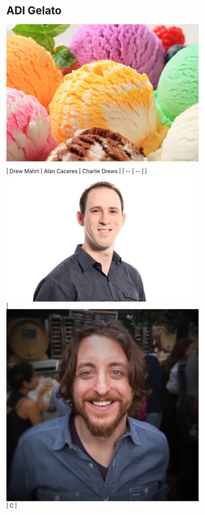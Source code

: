 
# ADI Gelato


![](gelato.jpg)

| Drew Mahrt | Alan Caceres | Charlie Drews |
| -- | -- |
|  ![](4-8-staff_-022.png) | ![](IMG_20151212_124741_edit.jpg)  | C | 

